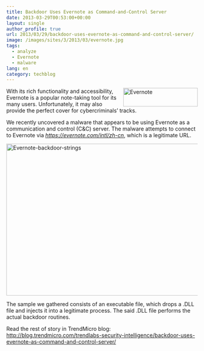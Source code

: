 ```yaml
---
title: Backdoor Uses Evernote as Command-and-Control Server
date: 2013-03-29T00:53:00+00:00
layout: single
author_profile: true
url: 2013/03/29/backdoor-uses-evernote-as-command-and-control-server/
image: /images/sites/3/2013/03/evernote.jpg
tags:
  - analyze
  - Evernote
  - malware
lang: en
category: techblog
---
```

<a href="http://lh3.ggpht.com/-V5AGetYXHzk/UVTevh8EfuI/AAAAAAAAIDI/oy6-Q1Yi0zA/s1600-h/Evernote%25255B2%25255D.png" target="_blank"><img title="Evernote" alt="Evernote" src="http://lh5.ggpht.com/-UZupKZ2CBOQ/UVTezUnrQ1I/AAAAAAAAIDQ/u45IOWgX-Ek/Evernote_thumb.png?imgmax=800" width="196" height="49" align="right" border="0" /></a>With its rich functionality and accessibility, Evernote is a popular note-taking tool for its many users. Unfortunately, it may also provide the perfect cover for cybercriminals’ tracks.

We recently uncovered a malware that appears to be using Evernote as a communication and control (C&C) server. The malware attempts to connect to Evernote via _https://evernote.com/intl/zh-cn_, which is a legitimate URL.

<a href="http://lh6.ggpht.com/-WlYuO6mkcEE/UVTe2Cd5cTI/AAAAAAAAIDY/DZStZpDf-54/s1600-h/Evernote-backdoor-strings%25255B5%25255D.jpg" target="_blank"><img title="Evernote-backdoor-strings" alt="Evernote-backdoor-strings" src="http://lh5.ggpht.com/-7-_6LRyj-kc/UVTe5TGjyqI/AAAAAAAAIDg/JSGXpFb9Tcs/Evernote-backdoor-strings_thumb%25255B2%25255D.jpg?imgmax=800" width="550" height="400" border="0" /></a>

The sample we gathered consists of an executable file, which drops a .DLL file and injects it into a legitimate process. The said .DLL file performs the actual backdoor routines.

Read the rest of story in TrendMicro blog: <a href="http://blog.trendmicro.com/trendlabs-security-intelligence/backdoor-uses-evernote-as-command-and-control-server/" target="_blank">http://blog.trendmicro.com/trendlabs-security-intelligence/backdoor-uses-evernote-as-command-and-control-server/</a>
